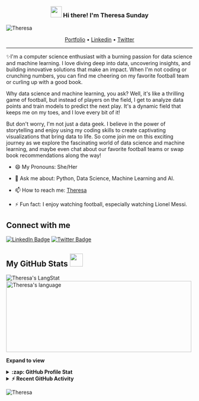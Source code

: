 <!-- Heading -->
<h3 align="center"><img src = "https://raw.githubusercontent.com/MartinHeinz/MartinHeinz/master/wave.gif" width = 30px> Hi there! I'm Theresa Sunday</h3>

<!-- Profile Views -->
<p align="left"> <img src="https://komarev.com/ghpvc/?username=Resa200&label=Profile%20views&color=0e75b6&style=flat" alt="Theresa" />
</p>

<p align="center">
  <a href="">Portfolio</a> •
  <a href="https://linkedin.com/in/theresa-sunday">Linkedin</a> •
  <a href="https://twitter.com/Theresa_Sunday_">Twitter</a>
</p>

 <!-- About section -->

---
✨I'm a computer science enthusiast with a burning passion for data science and machine learning. I love diving deep into data, uncovering insights, and building innovative solutions that make an impact. When I'm not coding or crunching numbers, you can find me cheering on my favorite football team or curling up with a good book.

Why data science and machine learning, you ask? Well, it's like a thrilling game of football, but instead of players on the field, I get to analyze data points and train models to predict the next play. It's a dynamic field that keeps me on my toes, and I love every bit of it!

But don't worry, I'm not just a data geek. I believe in the power of storytelling and enjoy using my coding skills to create captivating visualizations that bring data to life. So come join me on this exciting journey as we explore the fascinating world of data science and machine learning, and maybe even chat about our favorite football teams or swap book recommendations along the way!

- 😄 My Pronouns: She/Her   

- 💬 Ask me about: Python, Data Science, Machine Learning and AI.

- 📫 How to reach me: [Theresa](https://linkedin.com/in/theresa-sunday)

- ⚡ Fun fact: I enjoy watching football, especially watching Lionel Messi.

<!-- About section: END -->


<!-- Conecct section -->

<h2>Connect with me </h3>
    <p>
        <a href="https://linkedin.com/in/theresa-sunday"><img src="https://img.shields.io/badge/-Theresa%20Sunday%20-blue?style=plastic&amp;labelColor=blue&amp;logo=LinkedIn&amp;link=https://linkedin.com/in/theresa-sunday" alt="LinkedIn Badge"></a> 
       <a href="https://twitter.com/@Theresa_Sunday_
/"><img src="https://img.shields.io/badge/-Theresa Sunday-informational?style=plastic&amp;labelColor=informational&amp;logo=Twitter&amp;link=https://twitter.com/Dev_180Memes" alt="Twitter Badge"></a>
   </p>

 <!-- Conecct section: END -->
 
  <!-- GitHub section -->

 ##  My GitHub Stats <img src = "https://i.pinimg.com/originals/65/c4/f4/65c4f452571be1261e9c623f7da488ac.gif" width = 35px> 
 
 <div>
   <img align="center" src="https://github-readme-streak-stats.herokuapp.com/?user=Resa200" alt="Theresa's LangStat" />
  <img align="center" src="https://github-readme-stats.vercel.app/api/top-langs?username=Resa200&langs_count=10&show_icons=true&locale=en&layout=compact&theme=light" alt="Theresa's language" height="192px"  width="500px"/>
</div>

**Expand to view**
<details>
  <summary><b>:zap: GitHub Profile Stat</b></summary>
  <img src="https://github-readme-stats.anuraghazra1.vercel.app/api?username=Resa200&show_icons=true" />
</details>
<details>
  <summary><b>⚡ Recent GitHub Activity</b></summary>
  <br/>
</details>

<!-- GitHub section: END -->

<!-- Profile Views -->

<p align="left"> <img src="https://komarev.com/ghpvc/?username=Resa200&label=Profile%20views&color=0e75b6&style=flat" alt="Theresa" />
</p>

<!-- THE END -->

